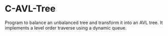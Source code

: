 # C-AVL-Tree
Program to balance an unbalanced tree and transform it into an AVL tree. It implements a level order traverse using a dynamic queue.
